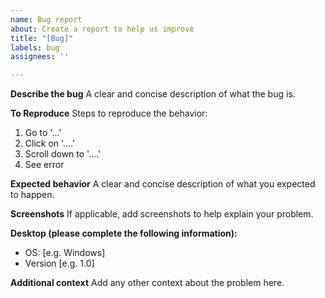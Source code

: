 ```yaml
---
name: Bug report
about: Create a report to help us improve
title: "[Bug]"
labels: bug
assignees: ''

---
```


**Describe the bug**
A clear and concise description of what the bug is.

**To Reproduce**
Steps to reproduce the behavior:
1. Go to '...'
2. Click on '....'
3. Scroll down to '....'
4. See error

**Expected behavior**
A clear and concise description of what you expected to happen.

**Screenshots**
If applicable, add screenshots to help explain your problem.

**Desktop (please complete the following information):**
 - OS: [e.g. Windows]
 - Version [e.g. 1.0]

**Additional context**
Add any other context about the problem here.

